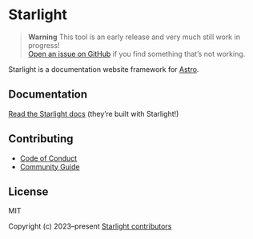 # Starlight

> **Warning**
> This tool is an early release and very much still work in progress!  
> [Open an issue on GitHub](https://github.com/withastro/starlight/issues/new/choose) if you find something that’s not working.

Starlight is a documentation website framework for [Astro][astro].

## Documentation

[Read the Starlight docs][docs] (they’re built with Starlight!)

## Contributing

- [Code of Conduct][coc]
- [Community Guide][community]

## License

MIT

Copyright (c) 2023–present [Starlight contributors][contributors]

[astro]: https://astro.build/
[docs]: https://starlight.astro.build/
[coc]: https://github.com/withastro/.github/blob/main/CODE_OF_CONDUCT.md
[community]: https://github.com/withastro/.github/blob/main/COMMUNITY_GUIDE.md
[contributors]: https://github.com/withastro/starlight/graphs/contributors
